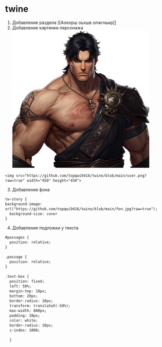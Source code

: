 # twine
1. Добавление раздела [[Аоеорш      оьхшв олжгньир]]
2. Добавление картинки персонажа <img src="https://github.com/topqwi9416/twine/blob/main/user.png?raw=true" width="450" height="450">
```
<img src="https://github.com/topqwi9416/twine/blob/main/user.png?raw=true" width="450" height="450">
```
3. Добавление фона
```
tw-story {
background-image: url("https://github.com/topqwi9416/twine/blob/main/fon.jpg?raw=true");
  background-size: cover
}
```
4. Добавление подложки у текста
```
#passages {
  position: relative;
}

.passage {
  position: relative;
}

.text-box {
  position: fixed;
  left: 50%;
  margin-top: 10px;
  bottom: 20px;
  border-radius: 10px;
  transform: translateX(-50%);
  max-width: 800px;  
  padding: 10px; 
  color: white;
  border-radius: 10px;
  z-index: 1000;
 
  }
```
